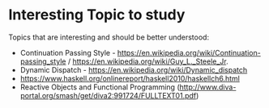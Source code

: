 # Interesting Topic to study

Topics that are interesting and should be better understood:
* Continuation Passing Style - https://en.wikipedia.org/wiki/Continuation-passing_style / https://en.wikipedia.org/wiki/Guy_L._Steele_Jr.
* Dynamic Dispatch - https://en.wikipedia.org/wiki/Dynamic_dispatch 
* https://www.haskell.org/onlinereport/haskell2010/haskellch6.html
* Reactive Objects and Functional Programming (http://www.diva-portal.org/smash/get/diva2:991724/FULLTEXT01.pdf)
